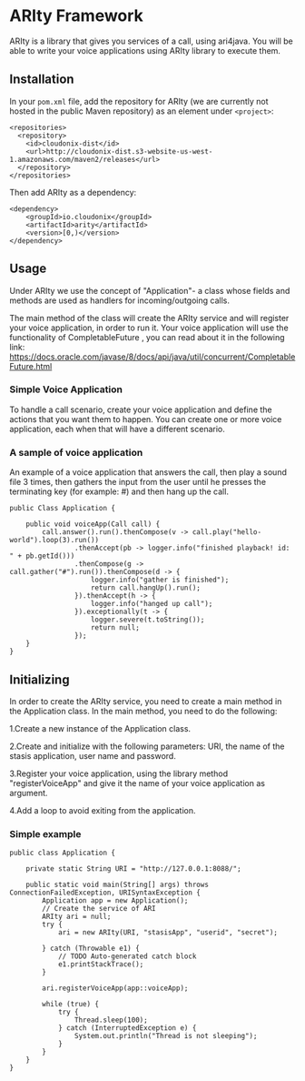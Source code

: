 # ARIty Framework
ARIty is a library that gives you services of a call, using ari4java. You will be able to write your voice applications using ARIty library to
execute them.

## Installation
In your `pom.xml` file, add the repository for ARIty (we are currently not hosted in the public Maven repository) as an element under `<project>`:

```
<repositories>
  <repository>
    <id>cloudonix-dist</id>
    <url>http://cloudonix-dist.s3-website-us-west-1.amazonaws.com/maven2/releases</url>
  </repository>
</repositories>

```

Then add ARIty as a dependency:

```
<dependency>
	<groupId>io.cloudonix</groupId>
	<artifactId>arity</artifactId>
	<version>[0,)</version>
</dependency>

```

## Usage
Under ARIty we use the concept of "Application"- a class whose fields and methods are used as handlers for incoming/outgoing calls.

The main method of the class will create the ARIty service and will register your voice application, in order to run it.
Your voice application will use the functionality of CompletableFuture , you can read about it in the following link:
https://docs.oracle.com/javase/8/docs/api/java/util/concurrent/CompletableFuture.html

### Simple Voice Application
To handle a call scenario, create your voice application and define the actions that you want them to happen. You can create one or more voice application, each when that will have a different scenario.

### A sample of voice application
An example of a voice application that answers the call, then play a sound file 3 times, then gathers the input from the user until he presses the terminating key (for example: #) and then hang up the call.

```
public Class Application {

	public void voiceApp(Call call) {
		call.answer().run().thenCompose(v -> call.play("hello-world").loop(3).run())
				.thenAccept(pb -> logger.info("finished playback! id: " + pb.getId()))
				.thenCompose(g -> call.gather("#").run()).thenCompose(d -> {
					logger.info("gather is finished");
					return call.hangUp().run();
				}).thenAccept(h -> {
					logger.info("hanged up call");
				}).exceptionally(t -> {
					logger.severe(t.toString());
					return null;
				});
	}
}

```

## Initializing 
In order to create the ARIty service, you need to create a main method in the Application class. In the main method, you need to do the following:

1.Create a new instance of the Application class.

2.Create and initialize with the following parameters: URI, the name of the stasis application, user name and password.

3.Register your voice application, using the library method "registerVoiceApp" and give it the name of your voice application as argument.

4.Add a loop to avoid exiting from the application.

### Simple example
```
public class Application {

	private static String URI = "http://127.0.0.1:8088/";

	public static void main(String[] args) throws ConnectionFailedException, URISyntaxException {
		Application app = new Application();
		// Create the service of ARI
		ARIty ari = null;
		try {
			ari = new ARIty(URI, "stasisApp", "userid", "secret");

		} catch (Throwable e1) {
			// TODO Auto-generated catch block
			e1.printStackTrace();
		}

		ari.registerVoiceApp(app::voiceApp);

		while (true) {
			try {
				Thread.sleep(100);
			} catch (InterruptedException e) {
				System.out.println("Thread is not sleeping");
			}
		}
	}
}
```

